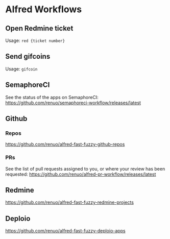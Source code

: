 # Alfred Workflows

## Open Redmine ticket
Usage:
`red {ticket number}`

## Send gifcoins
Usage: 
`gifcoin`

## SemaphoreCI
See the status of the apps on SemaphoreCI: https://github.com/renuo/semaphoreci-workflow/releases/latest

## Github

### Repos
https://github.com/renuo/alfred-fast-fuzzy-github-repos

### PRs
See the list of pull requests assigned to you, or where your review has been requested: https://github.com/renuo/alfred-pr-workflow/releases/latest

## Redmine
https://github.com/renuo/alfred-fast-fuzzy-redmine-projects

## Deploio
https://github.com/renuo/alfred-fast-fuzzy-deploio-apps

